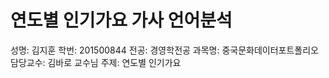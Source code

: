 연도별 인기가요 가사 언어분석
==================================
성명: 김지훈
학번: 201500844
전공: 경영학전공
과목명: 중국문화데이터포트폴리오
담당교수: 김바로 교수님
주제: 연도별 인기가요 
